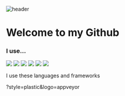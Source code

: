 ![header](https://capsule-render.vercel.app/api?type=Rounded&color=gradient&customColorList=0,2,2,5,30&text=Hi%20I%20am%20Dongchan&fontAlign=50&fontSize=50&animation=fadeIn)
# Welcome to my Github
### I use...
<img src="https://img.shields.io/badge/JAVA-lightgrey?style=plastic&logo=java&logoColor=white">
<img  src="https://img.shields.io/badge/C-lightgrey?style=plastic&logo=C&logoColor=white"/>
<img  src="https://img.shields.io/badge/Python-lightgrey?style=plastic&logo=Python&logoColor=white"/>
<img  src="https://img.shields.io/badge/JavaScript-lightgrey?style=plastic&logo=JavaScript&logoColor=white"/>
<img  src="https://img.shields.io/badge/SpringBoot-lightgrey?style=plastic&logo=SpringBoot&logoColor=white"/>
<img  src="https://img.shields.io/badge/React-lightgrey?style=plastic&logo=React&logoColor=white"/>

I use these languages and frameworks

?style=plastic&logo=appveyor



<!--
**kkokkiyo/kkokkiyo** is a ✨ _special_ ✨ repository because its `README.md` (this file) appears on your GitHub profile.

Here are some ideas to get you started:

- 🔭 I’m currently working on ...
- 🌱 I’m currently learning ...
- 👯 I’m looking to collaborate on ...
- 🤔 I’m looking for help with ...
- 💬 Ask me about ...
- 📫 How to reach me: ...
- 😄 Pronouns: ...
- ⚡ Fun fact: ...
-->
